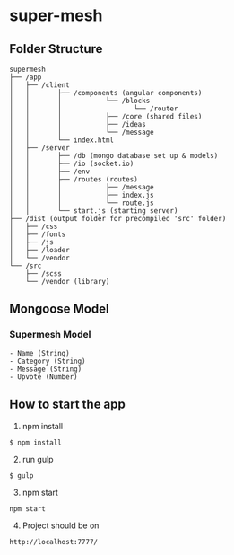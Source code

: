 # super-mesh

## Folder Structure
```
supermesh
├── /app
│   ├── /client
│   │       ├── /components (angular components)
│   │       │           └── /blocks
│   │       │                  └── /router
│   │       │           ├── /core (shared files)
│   │       │           ├── /ideas
│   │       │           └── /message
│   │       └── index.html
│   ├── /server
│   │       ├── /db (mongo database set up & models)
│   │       ├── /io (socket.io)
│   │       ├── /env
│   │       ├── /routes (routes)
│   │       │           ├── /message
│   │       │           ├── index.js
│   │       │           └── route.js
│   │       └── start.js (starting server)
├── /dist (output folder for precompiled 'src' folder)
│   ├── /css
│   ├── /fonts
│   ├── /js
│   ├── /loader
│   └── /vendor
└── /src
    ├── /scss
    └── /vendor (library)
```

## Mongoose Model

### Supermesh Model
    - Name (String)
    - Category (String)
    - Message (String)
    - Upvote (Number)
    
## How to start the app
1) npm install
```
$ npm install
```

2) run gulp
```
$ gulp
```

3) npm start
```
npm start
```

4) Project should be on
```
http://localhost:7777/
```